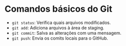 # Comandos básicos do Git

- `git status`: Verifica quais arquivos modificados.
- `git add`: Adiciona arquivos à área de staging.
- `git commit`: Salva as alterações com uma mensagem.
- `git push`: Envia os comits locais para o GitHub.
